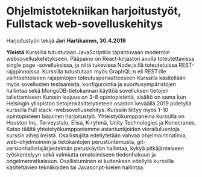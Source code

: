 # Ohjelmistotekniikan harjoitustyöt, Fullstack web-sovelluskehitys
Harjoitustyön tekijä **Jari Hartikainen, 30.4.2019**

**Yleistä**
Kurssilla tutustutaan JavaScriptilla tapahtuvaan moderniin websovelluskehitykseen. Pääpaino on React-kirjaston avulla toteutettavissa single page -sovelluksissa, ja niitä tukevissa Node.js:llä toteutetuissa REST-rajapinnoissa. Kurssilla tutustutaan myös GraphQL:n eli REST:ille vaihtoehtoiseen rajapintojen toteutusperiaatteeseen
Kurssilla käsitellään myös sovellusten testaamista, konfigurointia ja suoritusympäristöjen hallintaa sekä MongoDB-tietokannan käyttöä sovelluksen tietojen tallettamiseen
Kurssin laajuus on 3-8 opintopistettä, sisältö on sama kun Helsingin yliopiston tietojenkäsittelytieteen osaston keväällä 2019 pidetyllä kurssilla Full stack -websovelluskehitys. Kurssiin liittyy myös 1-10 opintopisteen laajuinen harjoitustyö.
Yhteistyökumppaneina kurssilla on Houston Inc, Terveystalo, Elisa, K-ryhmä, Unity Technologies ja Konecranes. Katso täältä yhteistyökumppaniemme asiantuntijoiden vierailuluentoja kurssin aihepiireistä.
Osallistujilta edellytetään vahvaa ohjelmointirutiinia, web-ohjelmoinnin ja tietokantojen perustuntemusta, git-versionhallintajärjestelmän peruskäytön hallintaa, kykyä pitkäjänteiseen työskentelyyn sekä valmiutta omatoimiseen tiedonhakuun ja ongelmanratkaisuun. Osallistuminen ei kuitenkaan edellytä kurssilla käsiteltävien tekniikoiden tai Javascript-kielen hallintaa.
